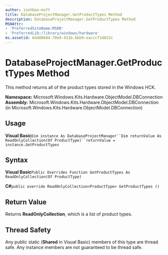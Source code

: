 ```yaml
---
author: joshbax-msft
title: DatabaseProjectManager.GetProductTypes Method
description: DatabaseProjectManager.GetProductTypes Method
MSHAttr:
- 'PreferredSiteName:MSDN'
- 'PreferredLib:/library/windows/hardware'
ms.assetid: 64d08604-70e9-431b-bbb9-eacccf2d652c
---
```


# DatabaseProjectManager.GetProductTypes Method


This method returns all of the product types stored in the Windows HCK.

**Namespace:** Microsoft.Windows.Kits.Hardware.ObjectModel.DBConnection **Assembly:** Microsoft.Windows.Kits.Hardware.ObjectModel.DBConnection (in Microsoft.Windows.Kits.Hardware.ObjectModel.DBConnection)

## Usage


**Visual Basic**`Dim instance As DatabaseProjectManager``Dim returnValue As ReadOnlyCollection(Of ProductType)``returnValue = instance.GetProductTypes`

## Syntax


**Visual Basic**`Public Overrides Function GetProductTypes As ReadOnlyCollection(Of ProductType)`

**C#**`public override ReadOnlyCollection<ProductType> GetProductTypes ()`

## Return Value


Returns **ReadOnlyCollection**, which is a list of product types.

## Thread Safety


Any public static (**Shared** in Visual Basic) members of this type are thread safe. Any instance members are not guaranteed to be thread safe.

 

 






